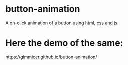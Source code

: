 # button-animation
A on-click animation of a button using html,  css and js. 

# Here the demo of the same:
https://gimmicer.github.io/button-animation/
